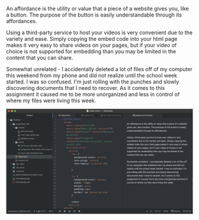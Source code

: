 
An affordance is the utility or value that a piece of a website gives you, like a button. The purpose of the button is easily understandable through its affordances.

Using a third-party service to host your videos is very convenient due to the variety and ease. Simply copying the embed code into your html page makes it very easy to share videos on your pages, but if your video of choice is not supported for embedding than you may be limited in the content that you can share.

Somewhat unrelated - I accidentally deleted a lot of files off of my computer this weekend from my phone and did not realize until the school week started. I was so confused. I'm just rolling with the punches and slowly discovering documents that I need to recover. As it comes to this assignment it caused me to be more unorganized and less in control of where my files were living this week.

  ![screenshot](./images/assignment_08_screenshot.png)

